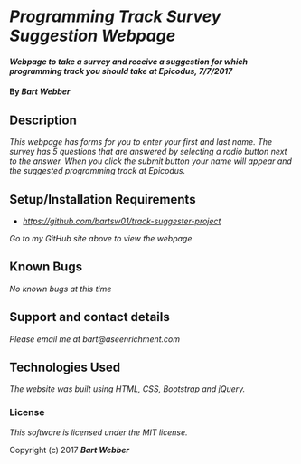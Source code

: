 # _Programming Track Survey Suggestion Webpage_

#### _Webpage to take a survey and receive a suggestion for which programming track you should take at Epicodus, 7/7/2017_

#### By _**Bart Webber**_

## Description

_This webpage has forms for you to enter your first and last name.  The survey has 5 questions that are answered by selecting a radio button next to the answer.  When you click the submit button your name will appear and the suggested programming track at Epicodus._

## Setup/Installation Requirements

* _https://github.com/bartsw01/track-suggester-project_


_Go to my GitHub site above to view the webpage_

## Known Bugs

_No known bugs at this time_

## Support and contact details

_Please email me at bart@aseenrichment.com_

## Technologies Used

_The website was built using HTML, CSS, Bootstrap and jQuery._

### License

*This software is licensed under the MIT license.*

Copyright (c) 2017 **_Bart Webber_**
